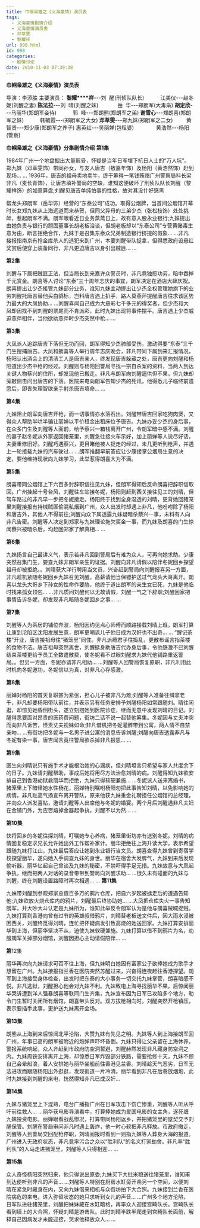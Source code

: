 ```yaml
---
title: 巾帼枭雄之《义海豪情》演员表
tags:
  - 义海豪情剧情介绍
  - 义海豪情演员表
  - 邓萃雯
  - 黎耀祥
url: 998.html
id: 998
categories:
  - 剧情讨论
date: 2010-11-03 07:39:38
---
```


**巾帼枭雄之《义海豪情》演员表**  
  
导演：李添胜 主要演员： **黎耀****祥**---刘  醒(刑侦队队长) 　　   江美仪---赵冬妮(刘醒之妻) **陈法拉**---刘  晴(刘醒之妹) 　　     岳  华---郑朗军(大毒枭) **胡定欣**---马丽华(郑朗军妾侍) 　　   郭  峰---郑朗熊(郑朗军之弟) **谢雪心**---郑朗喜(郑朗军之妹) 　　   韩毓霞---(郑朗军之大女) **邓萃雯**---郑九妹(郑朗军之二女) 　　 黄智贤---郑少康(郑朗军之养子) 惠英红---吴丽婵(包租婆) 　　       黄浩然---杨阳(警察)  
  
**巾帼枭雄之《义海豪情》分集剧情介绍** **第1集**  
  
1984年广州一个地盘掘出大量骸骨，怀疑是当年日军埋下抗日人士的“万人坑”。郑九妹（邓萃雯饰）带同孙女，与友人唐吉（敖嘉年饰）及杨阳（黄浩然饰）赶到现场... ... 1936年，唐吉的祖母卖地卖牛，终于筹得一笔钱贿赂广州警察局科长梁非凡（麦长青饰），让唐吉填补警局的空缺，谁知这便破坏了刑侦队队长刘醒（黎耀祥饰）的如意算盘;刘醒见唐吉单纯怕事的性格，故对其没什好感黑  
  
  
  
帮龙头郑朗军（岳华饰）经营的“东泰公司”成功。取得公烟牌，当首间公烟馆开幕时长女郑九妹从上海远道而来恭贺，但同父异母的三弟少杰（张松枝饰）处处挑衅，惹起朗军不满。朗军眼看近日业务蒸蒸日上，故有意入股永业银行;九妹提出由她负责与银行的顽固董事长胡老板洽谈，但胡老板却以“东泰公司”专营黄赌毒生意为由，断言拒绝合作，九妹于是召集东泰众兄弟制造银行挤提的假象... ...非凡接报指南京有抢金库杀人的逃犯来到广州，本要刘醒带队捉拿，但得悉政府设悬红奖赏后便穿上装备同行，非凡更迫唐吉以身引出贼匪... ...  
  
**第2集**  
  
刘醒与下属把贼匪正法，但当局长到来嘉许众警员时，非凡竟独揽功劳，暗中吞掉千元赏金。朗喜等人讨论“东泰”三十周年志庆的事宜，朗军决定在酒店大肆庆祝。朗喜提出让少杰接管九妹部分业务，谁知九妹主动提出让少杰全权管理她旗下的业务刘醒托唐吉替他买白鸽标，岂料唐吉遇上扒手，路人莫燕萍提醒唐吉往求该区势力最大的大凤协助... ...刘醒喜闻自己成为大悬彩七千多元的得奖者，但少杰和大凤却因找不到刘醒的票尾而不肯派彩，此时九妹出现将事件摆平。唐吉遇上少杰威迫燕萍相伴，当他欲助燕萍时少杰突然中枪... ...  
  
**第3集**  
  
大凤派人追踪唐吉下落但无功而回，朗军得知少杰肺部受伤，激动得要“东泰”三千门生搜捕唐吉。大凤和朗喜等人举行周年志庆晚会，非凡带同下属到来汇报情况，杨阳认出酒会上的清洁工人是唐吉亲人，终发现唐吉躲藏之处，唐吉更向刘醒和杨阳道出少杰中枪的经过。刘醒则与杨阳回警局寻找一宗自杀案的资料，当两人到达关键人物蔡兴的住所，却发现他已搬走。非凡与朗军向刘醒逼供但不果，但九妹却旁敲侧击问出唐吉的下落。医院来电向朗军告知少杰的死讯，他得悉儿子临终前遗愿后，即丧失理智欲亲手射杀唐吉填命... ...  
  
**第4集**  
  
九妹阻止朗军向唐吉开枪，而一切事情亦水落石出。刘醒带唐吉回家吃狗肉煲，又得众人帮助半哄半骗让丽婵以平价租金出租床位予唐吉。九妹办妥少杰的身后事，在众多门生及刘醒等人面前，给予蔡兴一箱钱离开广州，令朗军暗中感不满。刘醒的妻子赵冬妮从外家返回猪笼里，刘醒急往接火车示好，加上丽婵等人说尽好话，夫妻重修旧好。刘醒巧遇蔡兴，更目睹他被人捉走的经过，未几更听到枪声，并遇上一轮接载九妹的汽车驶过... ...朗军推翻早前答应让少康接掌公烟局生意的决定，要他维持现状向九妹学习，此举惹得朗喜大为不满。  
  
**第5集**  
  
朗喜带同公烟馆上下六百多封辞职信往见九妹，但朗军得知后反命朗喜把辞职信取回。广州挂起十号台风，刘醒往车站接冬妮，杨阳则赶到西关接往见工的刘晴，但驾车路过的非凡早一步把冬妮接走。杨阳终于找到全身湿透的刘晴，更背她回猪笼里刘醒接报有持械贼匪偷混私烟到广州，众人出发时却遇上非凡，他吩咐除了杨阳和唐吉外，其他人不得前往;刘醒向众下属透露九妹疑暗杀蔡兴一事，未料有人向非凡告密。刘醒等人决定到郑家与九妹理论拖欠奖金一事，而九妹及朗喜的门生惊闻蔡兴被暗杀后，均赶回郑家了解真相... ...  
  
**第6集**  
  
九妹扬言自己最讲义气，表示若非凡回到警局后有难为众人，可再向她求助。少康突然召集门生，要查九妹非朗军亲生的证据。刘醒向非凡请假以陪伴冬妮回乡探望祖母却被拒绝。。刘晴获大洋行聘用当文员，兴奋赶到警局向刘醒报喜另一方面，非凡趁机紧随冬妮回乡九妹召见刘醒，高薪请他当保镖护送过气龙头大哥离开。朗喜以龙头大哥乡下孙女的性命作要胁，他终于道出朗军的亲生女已死，九妹是他临时找来孤女顶包... ...非凡质问刘醒何以无故请假，刘醒一气之下辞职;刘醒回家把事情告诉冬妮，却发现非凡暗随冬妮回乡之事... ...  
  
**第7集**  
  
刘醒等人为茶居的铺位奔波，杨阳因约见点心师傅而顺路接载刘晴上班。朗军打算让康到沦陷区沈阳发展生意，朗军更嘲讽儿子他日成为汉奸也不出奇... ... “醒记茶楼”开业，唐吉接祖母往“猪笼里”同住。非凡派瘾君子往捣乱，更散布谣言指茶楼的食物不洁。唐吉祖母突然离世，刘醒挺身助唐吉代办身后事，令他感激不已刘醒结束茶楼更给予员工全数遣散费，使冬妮看不过眼刘醒求九妹代他铺路重返警局。。但另一方面，冬妮亦请非凡相助... ...刘醒等人回警局恢复原职，非凡利用此时机向冬妮邀功，冬妮信以为真，对非凡心存感激。  
  
**第8集**  
  
丽婵对杨阳的首天复职甚为紧张，担心儿子被非凡为难;刘醒等人准备往缉拿老千，非凡却要杨阳带队前往，并表示另有任务安排予刘醒杨阳如常跟随刘。晴往闲逛，却惊见她昏倒街头，遂立刻抱她到医院诊症，继而无意中发现刘晴的日记。刘醒得悉要面对昂贵的医药费问题，街坊二话不说一起替他筹集。冬妮因与丈夫冲突而向非凡诉苦，怪责丈夫视妹如命;非凡借机把冬妮灌醉带到公寓，两人情不自禁亲吻... ...有街坊把冬妮与一名男子进公寓的消息告诉刘醒;刘醒向唐吉透露非凡与冬妮有染一事，唐吉闻言竟往警局欲杀掉非凡报恩... ...  
  
**第9集**  
  
医生向刘晴说只有施手术才能根治她的心漏病，但刘晴坦言只希望与家人共度余下的日子。九妹请刘醒帮助，事成后她将用尽方法治愈刘晴的病。刘醒得知九妹欲安排自己到香港劫狱救丽华而拒绝，九妹只得软硬兼施... ...冬妮派人送来离婚书，猪笼里上下暗怪她水性杨花，丽婵特别嘱咐杨阳勿把此事告知刘晴，以免影响她的病情。非凡趾高气扬宣布离开警队，原来他获九妹重金礼聘担任公烟馆的总经理，并向众人派发喜帖，邀请刘醒等人出席他与冬妮的婚宴。两个月后刘醒遇非凡夫妇在金铺门外，为应否熔掉金器起争执，刘醒不以为然... ...  
  
**第10集**  
  
快将回乡的冬妮往探刘晴，叮嘱她专心养病，猪笼里街坊亦有送别冬妮。刘晴的病情回复稳定求兄长允许她出外工作帮补家计。丽华拒绝往上海升读大学，表示希望跟随九妹打江山，九妹最后答应让她到永业银行当文员。朗喜查得九妹曾到寄宿学校探望丽华，遂向她入手调查九妹的身世。丽华在宿舍大发脾气，九妹到来后发现偷听器，丽华忆起自己曾谈及九妹的秘密，不禁吓得手足无措。九妹故意与大凤起争执，继而把两人对话的录音带带到警局向刘醒求助... ...很久未有碰面的九妹与刘醒，终在刘醒设置路障时再次相遇... ... **第11集**  
  
九妹带刘醒到参观郑家总值百多万的鸦片仓库，把自六岁起被掳走后的遭遇告知他;九妹欲放火烧仓库内的鸦片，刘醒最后终协助她... ...大凤把仓库失火一事告知朗军，并大吵大斗认定是九妹所为，谁知此举反令朗军认为是他与朗喜贼喊捉贼。九妹打算到香港向曾有过节的英雄叔借鸦片，刘晴替老板送文件后，因大雨水浸被困西关，刘醒终觅得刘晴，连忙把怀疑病发引致高烧的她送回家。九妹打算安排丽华到上海，但丽华坚决不从，迫使九妹软硬兼施。九妹打算以借不到鸦片为名，劝服朗军关掉部分烟馆，刘醒因担心主动请假陪伴... ...  
  
**第**12集  
  
丽华再次向九妹请求可否不往上海，但九妹明白她因有富家公子欲捧她成为歌手才想留在广州。九妹接报指兰香在医院突然苏醒过来，兴奋得连夜赶往香港探望。朗军到上海接受身体检查，出发时把东泰的大小事务一切交托九妹掌管，朗喜暗感不悦。非凡逃狱，刘醒担心他会对九妹不利。九妹致电上海寻找丽华不果，后惊闻丽华哭诉遭到洋人强暴朗喜等联同门生齐集，九妹宣布因为日军已攻陷多个地方，勒令门生暂时关闭所有烟馆，朗喜带头反对。双方拔枪相向时，刘醒突然开枪镇压，表示要插手此事，更护送九妹离开会场。  
  
**第13集**  
  
朗熊从上海到来后惊闻北平沦陷，大赞九妹有先见之明。九妹等人到上海接朗军回广州，年事已高的朗军被附近的炮弹声吓坏昏倒。九妹只得让父亲留在上海休养。警报系统响起，众人齐赶到市政府防空洞暂避，刘醒赫然发现非凡藏身防空洞之内。九妹周铁安排离开上海，却惊悉日军炸毁部分铁路，需要抢修十天，九妹不顾自己会晕船浪，着人安排她与丽华坐船前往香港见兰香。刘晴趁天气恶劣，日军无法进攻而跟随杨阳出外逛逛，发现街道一片冷清。丽华看到非凡在后巷放烟炮，此时九妹接到刘醒的来电，恍然得知非凡已成汉奸...  
  
**第14集**  
  
九妹与猪笼里上下混熟，电台广播指广州在日军攻击下伤亡惨重，刘醒等人听从呼吁前往救人... ...丽华获电影导演看中，打算捧她成为爱国电影的女主角，遂死缠九妹投资电影。丽婵眼看战乱惨况，打算带同杨阳返乡，并把猪笼里的屋契交予刘醒保管。刘醒在警局审问非凡时遇上轰炸，他一时心软把非凡释放。市政府撤走，刘醒等人到警局交回配枪停职，刘晴阅报时看到一则指九妹等人葬身大海的报道。广州进入无政府状态，非凡竟率污合之众以“胜利队”的名义打家劫舍。非凡率“胜利队”的人马走进猪笼里，刘醒等人只得相迎... ...  
  
**第15集**  
  
众人奇怪杨阳突然归来，他只得说出原委;九妹买下大批米粮送往猪笼里，谁知甫到达便听到非凡的声音... ...刘醒等人特别在厨房水缸旁开凿另一个空间，以便刘晴在紧急时藏身在内，又向九妹借来相机与众街坊拍下大合照。九妹接到兰香在医院病危的来电，进入弥留状态的她只求听到女儿的声音... ...广州多个地方沦陷，日军队进驻猪笼里，刘醒把妹妹藏在水缸暗格，再率众人迎接宫畸队长。宫畸队长看到墙上的大合照，怀疑刘晴是游击队。此时刘晴半跌半爬走到宫畸队长面前，解释自己因病发才未能迎接，哭求他释放众人... ...